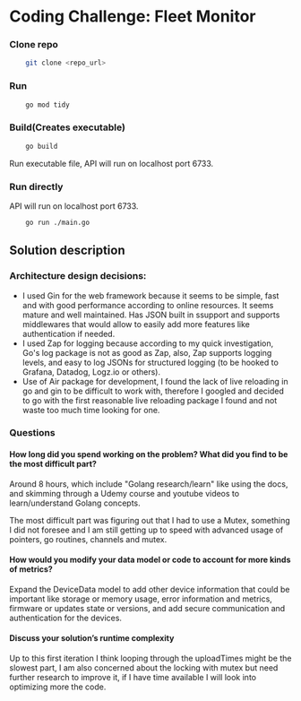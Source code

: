 
# Coding Challenge: Fleet Monitor
### Clone repo
```bash
    git clone <repo_url>
```

### Run 
```bash
    go mod tidy
```

### Build(Creates executable)
```bash
    go build
```
Run executable file, API will run on localhost port 6733.

### Run directly
API will run on localhost port 6733.
```bash
    go run ./main.go

```



## Solution description

### Architecture design decisions:
- I used Gin for the web framework because it seems to be simple, fast and with good performance according to online resources. It seems mature and well maintained. Has JSON built in ssupport and supports middlewares that would allow to easily add more features like authentication if needed.
- I used Zap for logging because according to my quick investigation, Go's log package is not as good as Zap, also, Zap supports logging levels, and easy to log JSONs for structured logging (to be hooked to Grafana, Datadog, Logz.io or others).
- Use of Air package for development, I found the lack of live reloading in go and gin to be difficult to work with, therefore I googled and decided to go with the first reasonable live reloading package I found and not waste too much time looking for one.

### Questions

#### How long did you spend working on the problem? What did you find to be the most difficult part?

Around 8 hours, which include "Golang research/learn" like using the docs, and skimming through a Udemy course and youtube videos to learn/understand Golang concepts.

The most difficult part was figuring out that I had to use a Mutex, something I did not foresee and I am still getting up to speed with advanced usage of pointers, go routines, channels and mutex.

#### How would you modify your data model or code to account for more kinds of metrics?

Expand the DeviceData model to add other device information that could be important like storage or memory usage, error information and metrics, firmware or updates state or versions, and add secure communication and authentication for the devices.

#### Discuss your solution’s runtime complexity

Up to this first iteration I think looping through the uploadTimes might be the slowest part, I am also concerned about the locking with mutex but need further research to improve it, if I have time available I will look into optimizing more the code. 